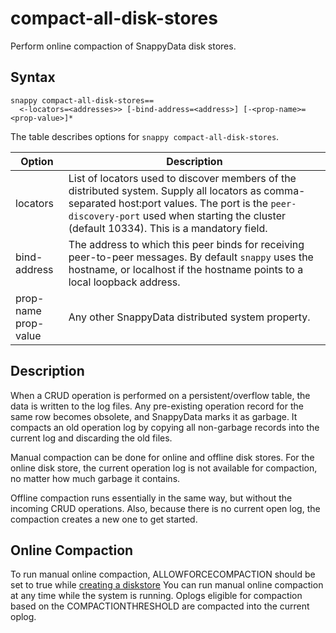 # compact-all-disk-stores

Perform online compaction of SnappyData disk stores.

## Syntax

``` pre
snappy compact-all-disk-stores==
  <-locators=<addresses>> [-bind-address=<address>] [-<prop-name>=<prop-value>]*
```

The table describes options for `snappy compact-all-disk-stores`. 

|Option|Description|
|--------|--------|
|locators|List of locators used to discover members of the distributed system. Supply all locators as comma-separated host:port values. The port is the `peer-discovery-port` used when starting the cluster (default 10334). This is a mandatory field.|
|bind-address    |The address to which this peer binds for receiving peer-to-peer messages. By default `snappy` uses the hostname, or localhost if the hostname points to a local loopback address.|
|prop-name</br> prop-value    |Any other SnappyData distributed system property.|

## Description

When a CRUD operation is performed on a persistent/overflow table, the data is written to the log files. Any pre-existing operation record for the same row becomes obsolete, and SnappyData marks it as garbage. It compacts an old operation log by copying all non-garbage records into the current log and discarding the old files.

Manual compaction can be done for online and offline disk stores. For the online disk store, the current operation log is not available for compaction, no matter how much garbage it contains.

Offline compaction runs essentially in the same way, but without the incoming CRUD operations. Also, because there is no current open log, the compaction creates a new one to get started.

## Online Compaction

To run manual online compaction, ALLOWFORCECOMPACTION should be set to true while [creating a diskstore](../sql_reference/create-diskstore.md)
You can run manual online compaction at any time while the system is running. Oplogs eligible for compaction based on the COMPACTIONTHRESHOLD are compacted into the current oplog.
